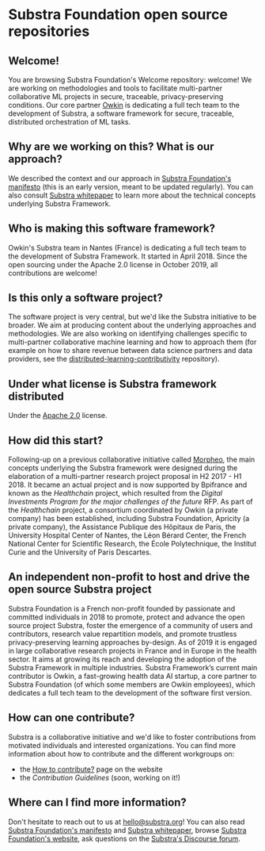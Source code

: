 # Substra Foundation open source repositories

## Welcome!
You are browsing Substra Foundation's Welcome repository: welcome!
We are working on methodologies and tools to facilitate multi-partner collaborative ML projects in secure, traceable, privacy-preserving conditions. 
Our core partner [Owkin](https://www.owkin.com) is dedicating a full tech team to the development of Substra, a software framework for secure, traceable, distributed orchestration of ML tasks.

## Why are we working on this? What is our approach?
We described the context and our approach in [Substra Foundation's manifesto](./Substra-Foundation_Manifesto-v0.3_2019.10.25.pdf) (this is an early version, meant to be updated regularly). You can also consult [Substra whitepaper](./substra_whitepaper_arxiv.pdf) to learn more about the technical concepts underlying Substra Framework.

## Who is making this software framework?
Owkin's Substra team in Nantes (France) is dedicating a full tech team to the development of Substra Framework. It started in April 2018. Since the open sourcing under the Apache 2.0 license in October 2019, all contributions are welcome!

## Is this only a software project?
The software project is very central, but we'd like the Substra initiative to be broader. We aim at producing content about the underlying approaches and methodologies. We are also working on identifying challenges specific to multi-partner collaborative machine learning and how to approach them (for example on how to share revenue between data science partners and data providers, see the [distributed-learning-contributivity](https://github.com/SubstraFoundation/distributed-learning-contributivity) repository).

## Under what license is Substra framework distributed
Under the [Apache 2.0](https://www.apache.org/licenses/LICENSE-2.0) license.

## How did this start?
Following-up on a previous collaborative initiative called [Morpheo](http://morpheo.co), the main concepts underlying the Substra framework were designed during the elaboration of a multi-partner research project proposal in H2 2017 - H1 2018. It became an actual project and is now supported by Bpifrance and known as the *Healthchain* project, which resulted from the *Digital Investments Program for the major challenges of the future* RFP. As part of the *Healthchain* project, a consortium coordinated by Owkin (a private company) has been established, including Substra Foundation, Apricity (a private company), the Assistance Publique des Hôpitaux de Paris, the University Hospital Center of Nantes, the Léon Bérard Center, the French National Center for Scientific Research, the École Polytechnique, the Institut Curie and the University of Paris Descartes.

## An independent non-profit to host and drive the open source Substra project
Substra Foundation is a French non-profit founded by passionate and committed individuals in 2018 to promote, protect and advance the open source project Substra, foster the emergence of a community of users and contributors, research value repartition models, and promote trustless privacy-preserving learning approaches by-design. As of 2019 it is engaged in large collaborative research projects in France and in Europe in the health sector. It aims at growing its reach and developing the adoption of the Substra Framework in multiple industries. Substra Framework’s current main contributor is Owkin, a fast-growing health data AI startup, a core partner to Substra Foundation (of which some members are Owkin employees), which dedicates a full tech team to the development of the software first version.

## How can one contribute?
Substra is a collaborative initiative and we'd like to foster contributions from motivated individuals and interested organizations. You can find more information about how to contribute and the different workgroups on:
- the [How to contribute?](https://www.substra.ai/en/contribute) page on the website
- the _Contribution Guidelines_ (soon, working on it!)

## Where can I find more information?
Don't hesitate to reach out to us at hello@substra.org! You can also read [Substra Foundation's manifesto](./Substra-Foundation_Manifesto-v0.3_2019.10.25.pdf) and [Substra whitepaper](./substra_whitepaper_arxiv.pdf), browse [Substra Foundation's website](https://www.substra.org), ask questions on the [Substra's Discourse forum](https://forum.substra.org).

